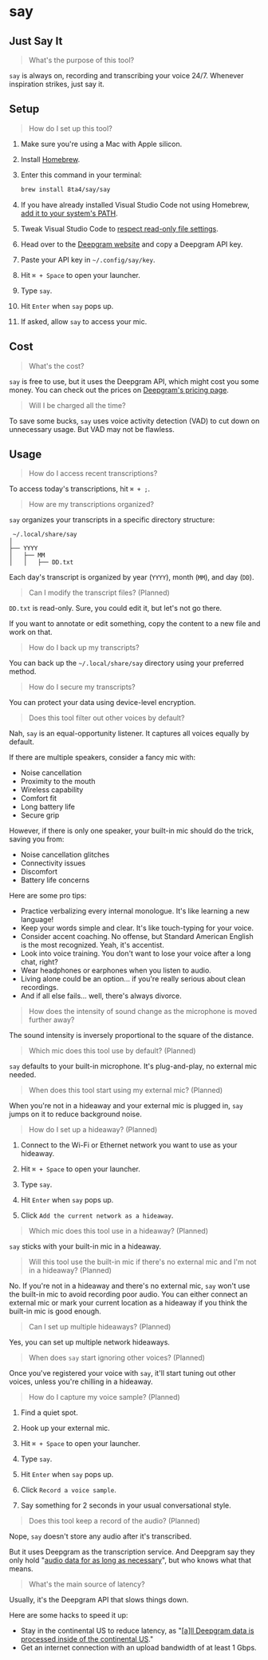 # say

## Just Say It

> What's the purpose of this tool?

`say` is always on, recording and transcribing your voice 24/7. Whenever inspiration strikes, just say it.

## Setup

> How do I set up this tool?

1. Make sure you're using a Mac with Apple silicon.

1. Install [Homebrew](https://brew.sh/#install).

1. Enter this command in your terminal:

   ```sh
   brew install 8ta4/say/say
   ```

1. If you have already installed Visual Studio Code not using Homebrew, [add it to your system's PATH](https://code.visualstudio.com/docs/setup/mac#_launching-from-the-command-line).

1. Tweak Visual Studio Code to [respect read-only file settings](https://code.visualstudio.com/docs/getstarted/settings#:~:text=//%20Marks%20files%20as%20read%2Donly%20when%20their%20file%20permissions%20indicate%20as%20such.%20This%20can%20be%20overridden%20via%20%60files.readonlyInclude%60%20and%20%60files.readonlyExclude%60%20settings.%0A%20%20%22files.readonlyFromPermissions%22%3A%20false%2C).

1. Head over to the [Deepgram website](https://deepgram.com/) and copy a Deepgram API key.

1. Paste your API key in `~/.config/say/key`.

1. Hit `⌘ + Space` to open your launcher.

1. Type `say`.

1. Hit `Enter` when `say` pops up.

1. If asked, allow `say` to access your mic.

## Cost

> What's the cost?

`say` is free to use, but it uses the Deepgram API, which might cost you some money. You can check out the prices on [Deepgram's pricing page](https://deepgram.com/pricing).

> Will I be charged all the time?

To save some bucks, `say` uses voice activity detection (VAD) to cut down on unnecessary usage. But VAD may not be flawless.

## Usage

> How do I access recent transcriptions?

To access today's transcriptions, hit `⌘ + ;`.

> How are my transcriptions organized?

`say` organizes your transcripts in a specific directory structure:

```
 ~/.local/share/say
│
├── YYYY
│   ├── MM
│   │   ├── DD.txt
```

Each day's transcript is organized by year (`YYYY`), month (`MM`), and day (`DD`).

> Can I modify the transcript files? (Planned)

`DD.txt` is read-only. Sure, you could edit it, but let's not go there.

If you want to annotate or edit something, copy the content to a new file and work on that.

> How do I back up my transcripts?

You can back up the `~/.local/share/say` directory using your preferred method.

> How do I secure my transcripts?

You can protect your data using device-level encryption.

> Does this tool filter out other voices by default?

Nah, `say` is an equal-opportunity listener. It captures all voices equally by default.

If there are multiple speakers, consider a fancy mic with:

- Noise cancellation
- Proximity to the mouth
- Wireless capability
- Comfort fit
- Long battery life
- Secure grip

However, if there is only one speaker, your built-in mic should do the trick, saving you from:

- Noise cancellation glitches
- Connectivity issues
- Discomfort
- Battery life concerns

Here are some pro tips:

- Practice verbalizing every internal monologue. It's like learning a new language!
- Keep your words simple and clear. It's like touch-typing for your voice.
- Consider accent coaching. No offense, but Standard American English is the most recognized. Yeah, it's accentist.
- Look into voice training. You don't want to lose your voice after a long chat, right?
- Wear headphones or earphones when you listen to audio.
- Living alone could be an option... if you're really serious about clean recordings.
- And if all else fails... well, there's always divorce.

> How does the intensity of sound change as the microphone is moved further away?

The sound intensity is inversely proportional to the square of the distance.

> Which mic does this tool use by default? (Planned)

`say` defaults to your built-in microphone. It's plug-and-play, no external mic needed.

> When does this tool start using my external mic? (Planned)

When you're not in a hideaway and your external mic is plugged in, `say` jumps on it to reduce background noise.

> How do I set up a hideaway? (Planned)

1. Connect to the Wi-Fi or Ethernet network you want to use as your hideaway.

1. Hit `⌘ + Space` to open your launcher.

1. Type `say`.

1. Hit `Enter` when `say` pops up.

1. Click `Add the current network as a hideaway`.

> Which mic does this tool use in a hideaway? (Planned)

`say` sticks with your built-in mic in a hideaway.

> Will this tool use the built-in mic if there's no external mic and I'm not in a hideaway? (Planned)

No. If you're not in a hideaway and there's no external mic, `say` won't use the built-in mic to avoid recording poor audio. You can either connect an external mic or mark your current location as a hideaway if you think the built-in mic is good enough.

> Can I set up multiple hideaways? (Planned)

Yes, you can set up multiple network hideaways.

> When does `say` start ignoring other voices? (Planned)

Once you've registered your voice with `say`, it'll start tuning out other voices, unless you're chilling in a hideaway.

> How do I capture my voice sample? (Planned)

1. Find a quiet spot.

1. Hook up your external mic.

1. Hit `⌘ + Space` to open your launcher.

1. Type `say`.

1. Hit `Enter` when `say` pops up.

1. Click `Record a voice sample`.

1. Say something for 2 seconds in your usual conversational style.

> Does this tool keep a record of the audio? (Planned)

Nope, `say` doesn't store any audio after it's transcribed.

But it uses Deepgram as the transcription service. And Deepgram say they only hold "[audio data for as long as necessary](https://help.deepgram.com/hc/en-us/articles/6126293557399-Data-Security-Privacy-FAQ#:~:text=Deepgram%20holds%20audio%20data%20for%20as%20long%20as%20necessary)", but who knows what that means.

> What's the main source of latency?

Usually, it's the Deepgram API that slows things down.

Here are some hacks to speed it up:

- Stay in the continental US to reduce latency, as "[[a]ll Deepgram data is processed inside of the continental US](https://help.deepgram.com/hc/en-us/articles/6126293557399-Data-Security-Privacy-FAQ#:~:text=all%20deepgram%20data%20is%20processed%20inside%20of%20the%20continental%20us..)."
- Get an internet connection with an upload bandwidth of at least 1 Gbps.
